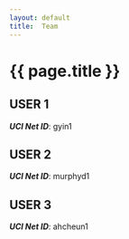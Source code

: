 ```yaml
---
layout: default
title:  Team
---
```


# {{ page.title }}


## USER 1
***UCI Net ID***: gyin1

## USER 2
***UCI Net ID***: murphyd1

## USER 3
***UCI Net ID***: ahcheun1
